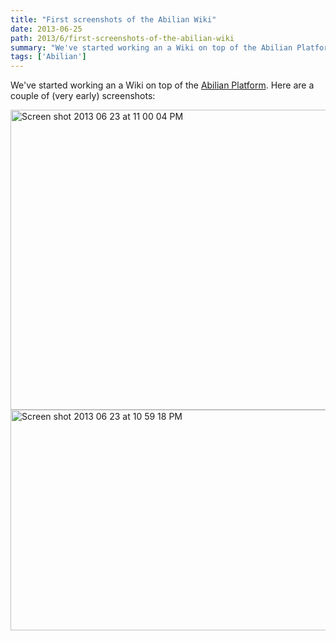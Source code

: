 ```yaml
---
title: "First screenshots of the Abilian Wiki"
date: 2013-06-25
path: 2013/6/first-screenshots-of-the-abilian-wiki
summary: "We've started working an a Wiki on top of the Abilian Platform."
tags: ['Abilian']
---
```


We've started working an a Wiki on top of the [Abilian Platform](http://abilian.com/). Here are a couple of (very early) screenshots:

<img src="http://fermigier.com/images/1372149691.73-Screen%20shot%202013-06-23%20at%2011.00.04%20PM.png" alt="Screen shot 2013 06 23 at 11 00 04 PM" title="Screen shot 2013-06-23 at 11.00.04 PM.png" border="0" width="600" height="480" />

<img src="http://fermigier.com/images/1372149695.6-Screen%20shot%202013-06-23%20at%2010.59.18%20PM.png" alt="Screen shot 2013 06 23 at 10 59 18 PM" title="Screen shot 2013-06-23 at 10.59.18 PM.png" border="0" width="600" height="353" />
